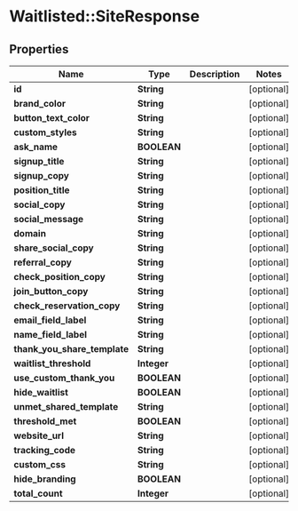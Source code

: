 # Waitlisted::SiteResponse

## Properties
Name | Type | Description | Notes
------------ | ------------- | ------------- | -------------
**id** | **String** |  | [optional] 
**brand_color** | **String** |  | [optional] 
**button_text_color** | **String** |  | [optional] 
**custom_styles** | **String** |  | [optional] 
**ask_name** | **BOOLEAN** |  | [optional] 
**signup_title** | **String** |  | [optional] 
**signup_copy** | **String** |  | [optional] 
**position_title** | **String** |  | [optional] 
**social_copy** | **String** |  | [optional] 
**social_message** | **String** |  | [optional] 
**domain** | **String** |  | [optional] 
**share_social_copy** | **String** |  | [optional] 
**referral_copy** | **String** |  | [optional] 
**check_position_copy** | **String** |  | [optional] 
**join_button_copy** | **String** |  | [optional] 
**check_reservation_copy** | **String** |  | [optional] 
**email_field_label** | **String** |  | [optional] 
**name_field_label** | **String** |  | [optional] 
**thank_you_share_template** | **String** |  | [optional] 
**waitlist_threshold** | **Integer** |  | [optional] 
**use_custom_thank_you** | **BOOLEAN** |  | [optional] 
**hide_waitlist** | **BOOLEAN** |  | [optional] 
**unmet_shared_template** | **String** |  | [optional] 
**threshold_met** | **BOOLEAN** |  | [optional] 
**website_url** | **String** |  | [optional] 
**tracking_code** | **String** |  | [optional] 
**custom_css** | **String** |  | [optional] 
**hide_branding** | **BOOLEAN** |  | [optional] 
**total_count** | **Integer** |  | [optional] 


